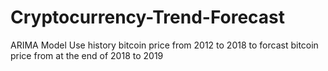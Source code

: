 # Cryptocurrency-Trend-Forecast
ARIMA Model  Use history bitcoin price from 2012 to 2018 to forcast bitcoin price from at the end of 2018 to 2019
